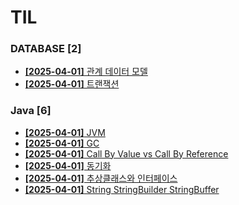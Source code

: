 # TIL
 
### DATABASE [2]
- [**[2025-04-01]**  관계 데이터 모델](https://github.com/A-lass/TIL/blob/main/DATABASE/관계_데이터_모델.md)
- [**[2025-04-01]**  트랜잭션](https://github.com/A-lass/TIL/blob/main/DATABASE/트랜잭션.md)
### Java [6]
- [**[2025-04-01]**  JVM](https://github.com/A-lass/TIL/blob/main/Java/JVM.md)
- [**[2025-04-01]**  GC](https://github.com/A-lass/TIL/blob/main/Java/GC.md)
- [**[2025-04-01]**  Call By Value vs Call By Reference](https://github.com/A-lass/TIL/blob/main/Java/Call_By_Value_vs_Call_By_Reference.md)
- [**[2025-04-01]**  동기화](https://github.com/A-lass/TIL/blob/main/Java/동기화.md)
- [**[2025-04-01]**  추상클래스와 인터페이스](https://github.com/A-lass/TIL/blob/main/Java/추상클래스와_인터페이스.md)
- [**[2025-04-01]**  String StringBuilder StringBuffer](https://github.com/A-lass/TIL/blob/main/Java/String_StringBuilder_StringBuffer.md)
